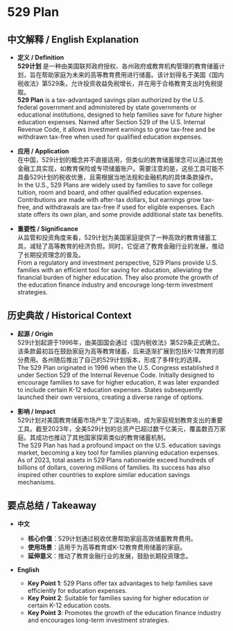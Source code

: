 # 529 Plan

## 中文解释 / English Explanation

* **定义 / Definition**  
  **529计划** 是一种由美国联邦政府授权、各州政府或教育机构管理的教育储蓄计划，旨在帮助家庭为未来的高等教育费用进行储蓄。该计划得名于美国《国内税收法》第529条，允许投资收益免税增长，并在用于合格教育支出时免税提取。  
  **529 Plan** is a tax-advantaged savings plan authorized by the U.S. federal government and administered by state governments or educational institutions, designed to help families save for future higher education expenses. Named after Section 529 of the U.S. Internal Revenue Code, it allows investment earnings to grow tax-free and be withdrawn tax-free when used for qualified education expenses.

* **应用 / Application**  
  在中国，529计划的概念并不直接适用，但类似的教育储蓄理念可以通过其他金融工具实现，如教育保险或专项储蓄账户。需要注意的是，这些工具可能不具备529计划的税收优惠，且需根据当地法规和金融机构的具体条款操作。  
  In the U.S., 529 Plans are widely used by families to save for college tuition, room and board, and other qualified education expenses. Contributions are made with after-tax dollars, but earnings grow tax-free, and withdrawals are tax-free if used for eligible expenses. Each state offers its own plan, and some provide additional state tax benefits.

* **重要性 / Significance**  
  从监管和投资角度来看，529计划为美国家庭提供了一种高效的教育储蓄工具，减轻了高等教育的经济负担。同时，它促进了教育金融行业的发展，推动了长期投资理念的普及。  
  From a regulatory and investment perspective, 529 Plans provide U.S. families with an efficient tool for saving for education, alleviating the financial burden of higher education. They also promote the growth of the education finance industry and encourage long-term investment strategies.

## 历史典故 / Historical Context

* **起源 / Origin**  
  529计划起源于1996年，由美国国会通过《国内税收法》第529条正式确立。该条款最初旨在鼓励家庭为高等教育储蓄，后来逐渐扩展到包括K-12教育的部分费用。各州随后推出了自己的529计划版本，形成了多样化的选择。  
  The 529 Plan originated in 1996 when the U.S. Congress established it under Section 529 of the Internal Revenue Code. Initially designed to encourage families to save for higher education, it was later expanded to include certain K-12 education expenses. States subsequently launched their own versions, creating a diverse range of options.

* **影响 / Impact**  
  529计划对美国教育储蓄市场产生了深远影响，成为家庭规划教育支出的重要工具。截至2023年，全美529计划的总资产已超过数千亿美元，覆盖数百万家庭。其成功也推动了其他国家探索类似的教育储蓄机制。  
  The 529 Plan has had a profound impact on the U.S. education savings market, becoming a key tool for families planning education expenses. As of 2023, total assets in 529 Plans nationwide exceed hundreds of billions of dollars, covering millions of families. Its success has also inspired other countries to explore similar education savings mechanisms.

## 要点总结 / Takeaway

* **中文**  
  - **核心价值**：529计划通过税收优惠帮助家庭高效储蓄教育费用。  
  - **使用场景**：适用于为高等教育或K-12教育费用储蓄的家庭。  
  - **延伸意义**：推动了教育金融行业的发展，鼓励长期投资理念。

* **English**  
  - **Key Point 1**: 529 Plans offer tax advantages to help families save efficiently for education expenses.  
  - **Key Point 2**: Suitable for families saving for higher education or certain K-12 education costs.  
  - **Key Point 3**: Promotes the growth of the education finance industry and encourages long-term investment strategies.